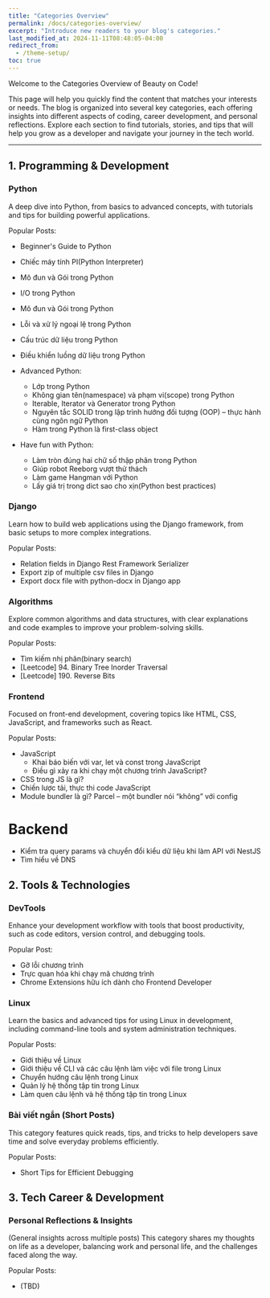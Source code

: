 ```yaml
---
title: "Categories Overview"
permalink: /docs/categories-overview/
excerpt: "Introduce new readers to your blog's categories."
last_modified_at: 2024-11-11T08:48:05-04:00
redirect_from:
  - /theme-setup/
toc: true
---
```


Welcome to the Categories Overview of Beauty on Code!

This page will help you quickly find the content that matches your interests or needs. The blog is organized into several key categories, each offering insights into different aspects of coding, career development, and personal reflections. Explore each section to find tutorials, stories, and tips that will help you grow as a developer and navigate your journey in the tech world.

---

## 1. Programming & Development

### Python

A deep dive into Python, from basics to advanced concepts, with tutorials and tips for building powerful applications.

Popular Posts:
- Beginner's Guide to Python
 - Chiếc máy tính PI(Python Interpreter)
 - Mô đun và Gói trong Python
 - I/O trong Python
 - Mô đun và Gói trong Python
 - Lỗi và xử lý ngoại lệ trong Python
 - Cấu trúc dữ liệu​ trong Python
 - Điều khiển luồng dữ liệu trong Python

- Advanced Python: 
  - Lớp trong Python
  - Không gian tên(namespace) và phạm vi(scope) trong Python
  - Iterable, Iterator và Generator trong Python
  - Nguyên tắc SOLID trong lập trình hướng đối tượng (OOP) – thực hành cùng ngôn ngữ Python
  - Hàm trong Python là first-class object

- Have fun with Python:
  - Làm tròn đúng hai chữ số thập phân trong Python
  - Giúp robot Reeborg vượt thử thách
  - Làm game Hangman với Python
  - Lấy giá trị trong dict sao cho xịn(Python best practices)

### Django

Learn how to build web applications using the Django framework, from basic setups to more complex integrations.

Popular Posts:
- Relation fields in Django Rest Framework Serializer
- Export zip of multiple csv files in Django
- Export docx file with python-docx in Django app

### Algorithms
Explore common algorithms and data structures, with clear explanations and code examples to improve your problem-solving skills.

Popular Posts:
- Tìm kiếm nhị phân(binary search)
- [Leetcode] 94. Binary Tree Inorder Traversal
- [Leetcode] 190. Reverse Bits


### Frontend

Focused on front-end development, covering topics like HTML, CSS, JavaScript, and frameworks such as React.

Popular Posts:
- JavaScript
  - Khai báo biến với var, let và const trong JavaScript
  - Điều gì xảy ra khi chạy một chương trình JavaScript?
- CSS trong JS là gì?
- Chiến lược tải, thực thi code JavaScript
- Module bundler là gì? Parcel – một bundler nói “không” với config


# Backend
- Kiểm tra query params và chuyển đổi kiểu dữ liệu khi làm API với NestJS
- Tìm hiểu về DNS

## 2. Tools & Technologies

### DevTools

Enhance your development workflow with tools that boost productivity, such as code editors, version control, and debugging tools.

Popular Post:
- Gỡ lỗi chương trình
- Trực quan hóa khi chạy mã chương trình
- Chrome Extensions hữu ích dành cho Frontend Developer

### Linux
Learn the basics and advanced tips for using Linux in development, including command-line tools and system administration techniques.

Popular Posts:
- Giới thiệu về Linux
- Giới thiệu về CLI và các câu lệnh làm việc với file trong Linux
- Chuyển hướng câu lệnh trong Linux
- Quản lý hệ thống tập tin trong Linux
- Làm quen câu lệnh và hệ thống tập tin trong Linux

### Bài viết ngắn (Short Posts)
This category features quick reads, tips, and tricks to help developers save time and solve everyday problems efficiently.

Popular Posts:
- Short Tips for Efficient Debugging


## 3. Tech Career & Development
### Personal Reflections & Insights
(General insights across multiple posts)
This category shares my thoughts on life as a developer, balancing work and personal life, and the challenges faced along the way.

Popular Posts:
- (TBD)